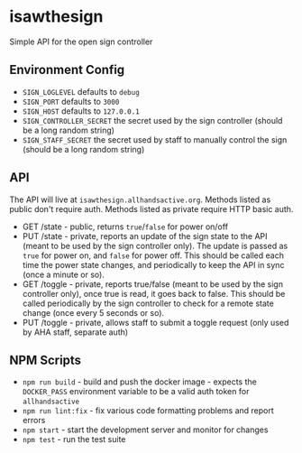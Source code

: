 # isawthesign

Simple API for the open sign controller

## Environment Config

- `SIGN_LOGLEVEL` defaults to `debug`
- `SIGN_PORT` defaults to `3000`
- `SIGN_HOST` defaults to `127.0.0.1`
- `SIGN_CONTROLLER_SECRET` the secret used by the sign controller (should be a long random string)
- `SIGN_STAFF_SECRET` the secret used by staff to manually control the sign (should be a long random string)

## API

The API will live at `isawthesign.allhandsactive.org`. Methods listed as public don't require auth. Methods listed as private require HTTP basic auth.

- GET /state - public, returns `true`/`false` for power on/off
- PUT /state - private, reports an update of the sign state to the API (meant to be used by the sign controller only). The update is passed as `true` for power on, and `false` for power off. This should be called each time the power state changes, and periodically to keep the API in sync (once a minute or so).
- GET /toggle - private, reports true/false (meant to be used by the sign controller only), once true is read, it goes back to false. This should be called periodically by the sign controller to check for a remote state change (once every 5 seconds or so).
- PUT /toggle - private, allows staff to submit a toggle request (only used by AHA staff, separate auth)

## NPM Scripts

- `npm run build` - build and push the docker image - expects the `DOCKER_PASS` environment variable to be a valid auth token for `allhandsactive`
- `npm run lint:fix` - fix various code formatting problems and report errors
- `npm start` - start the development server and monitor for changes
- `npm test` - run the test suite
